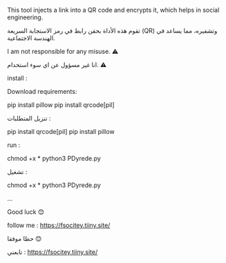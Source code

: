 This tool injects a link into a QR code and encrypts it, which helps in social engineering.

تقوم هذه الأداة بحقن رابط في رمز الاستجابة السريعة (QR) وتشفيره، مما يساعد في الهندسة الاجتماعية.

I am not responsible for any misuse. ⚠️

انا غير مسؤول عن اي سوء استخدام. ⚠️

install : 

Download requirements: 

pip install pillow
pip install qrcode[pil]

تنزيل المتطلبات : 

pip install qrcode[pil]
pip install pillow

run : 

chmod +x * 
python3 PDyrede.py 

تشغيل : 

chmod +x * 
python3 PDyrede.py 


...

Good luck 😊

follow me : https://fsocitey.tiiny.site/

حظا موفقا 😊

تابعني : https://fsocitey.tiiny.site/
